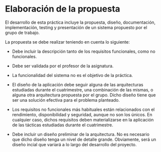# Elaboración de la propuesta

El desarrollo de esta práctica incluye la propuesta, diseño,
documentación, implementación, testing y presentación de un sistema
propuesto por el grupo de trabajo.

La propuesta se debe realizar teniendo en cuenta lo siguiente:

  - Debe incluir la descripción tanto de los requisitos funcionales,
    como no funcionales.

  - Debe ser validada por el profesor de la asignatura.

  - La funcionalidad del sistema no es el objetivo de la práctica.

  - El diseño de la aplicación debe seguir alguna de las
    arquitecturas estudiadas durante el cuatrimestre, una combinación
    de las mismas, o alguna otra arquitectura propuesta por el
    grupo. Dicho diseño tiene que ser una solución efectiva para el
    problema planteado.
	
  - Los requisitos no funcionales más habituales están relacionados
    con el rendimiento, disponibilidad y seguridad, aunque no son los
    únicos. En cualquier caso, dichos requisitos deben materializarse
    en la aplicación de las tácticas estudiadas durante el cuatrimestre.

  - Debe incluir un diseño preliminar de la arquitectura. No es
    necesario que dicho diseño tenga un nivel de detalle
    grande. Obviamente, será un diseño incial que variará a lo largo
    del desarrollo del proyecto.
